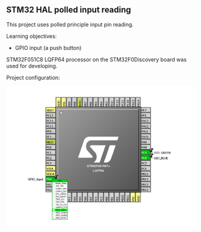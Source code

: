 ## STM32 HAL polled input reading ##

This project uses polled principle input pin reading.

Learning objectives:
- GPIO input (a push button)

STM32F051C8 LQFP64 processor on the STM32F0Discovery board was used for developing.

Project configuration:

![pinout](doc/mcu_conf.png "Pinout")